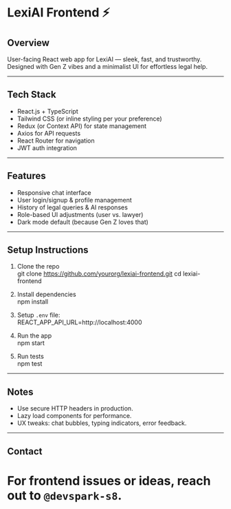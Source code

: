 
# LexiAI Frontend ⚡

## Overview
User-facing React web app for LexiAI — sleek, fast, and trustworthy. Designed with Gen Z vibes and a minimalist UI for effortless legal help.

---

## Tech Stack
- React.js + TypeScript  
- Tailwind CSS (or inline styling per your preference)  
- Redux (or Context API) for state management  
- Axios for API requests  
- React Router for navigation  
- JWT auth integration  

---

## Features
- Responsive chat interface  
- User login/signup & profile management  
- History of legal queries & AI responses  
- Role-based UI adjustments (user vs. lawyer)  
- Dark mode default (because Gen Z loves that)  

---

## Setup Instructions

1. Clone the repo  
git clone https://github.com/yourorg/lexiai-frontend.git
cd lexiai-frontend


2. Install dependencies  
npm install


3. Setup `.env` file:  
REACT_APP_API_URL=http://localhost:4000


4. Run the app  
npm start



5. Run tests  
npm test

---

## Notes
- Use secure HTTP headers in production.  
- Lazy load components for performance.  
- UX tweaks: chat bubbles, typing indicators, error feedback.  

---

## Contact
For frontend issues or ideas, reach out to `@devspark-s8`.
=======
